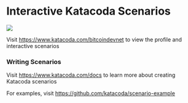 # Interactive Katacoda Scenarios

[![](http://shields.katacoda.com/katacoda/bitcoindevnet/count.svg)](https://www.katacoda.com/bitcoindevnet "Get your profile on Katacoda.com")

Visit https://www.katacoda.com/bitcoindevnet to view the profile and interactive scenarios

### Writing Scenarios
Visit https://www.katacoda.com/docs to learn more about creating Katacoda scenarios

For examples, visit https://github.com/katacoda/scenario-example
